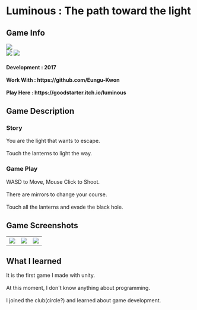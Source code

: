 # Luminous : The path toward the light
  <div>
    <h2> Game Info </h2>
    <img src = "https://img.itch.zone/aW1nLzg4MzQ4NDUucG5n/347x500/5bHEyU.png"><br>
    <img src="https://img.shields.io/badge/Unity-yellow?style=flat-square&logo=Unity&logoColor=FFFFFF"/>
    <img src="https://img.shields.io/badge/Puzzle-purple"/>
    <h4> Development : 2017 <br><br>
    Work With : https://github.com/Eungu-Kwon <br><br>
    Play Here : https://goodstarter.itch.io/luminous
    
  </div>
  <div>
    <h2> Game Description </h2>
    <h3> Story </h3>
     You are the light that wants to escape.<br><br>
    Touch the lanterns to light the way.
    <h3> Game Play </h3>
      WASD to Move, Mouse Click to Shoot.<br><br>
      There are mirrors to change your course.<br><br>
      Touch all the lanterns and evade the black hole.
  </div>
  <div>
    <h2> Game Screenshots </h2>
      <table>
        <td><img src = "https://img.itch.zone/aW1hZ2UvMTUxNTIwNC84ODM2NDg1LnBuZw==/347x500/On%2FEbd.png"></td>
        <td><img src = "https://img.itch.zone/aW1hZ2UvMTUxNTIwNC84ODM2NDg2LnBuZw==/347x500/wi%2Bubc.png"></td>
        <td><img src = "https://img.itch.zone/aW1hZ2UvMTUxNTIwNC84ODM2NDg3LnBuZw==/347x500/E%2B%2B%2FWF.png"></td>
      </table>
  </div>
  <div>
    <h2> What I learned </h2>
    It is the first game I made with unity.<br><br>
    At this moment, I don't know anything about programming.<br><br>
    I joined the club(circle?) and learned about game development.
  </div>

